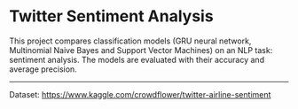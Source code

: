 # Twitter Sentiment Analysis
 
This project compares classification models (GRU neural network, Multinomial Naive Bayes and Support Vector Machines) on an NLP task: sentiment analysis. The models are evaluated with their accuracy and average precision. 

---

Dataset: https://www.kaggle.com/crowdflower/twitter-airline-sentiment
